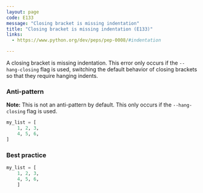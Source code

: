 ```yaml
---
layout: page
code: E133
message: "Closing bracket is missing indentation"
title: "Closing bracket is missing indentation (E133)"
links:
  - https://www.python.org/dev/peps/pep-0008/#indentation

---
```


A closing bracket is missing indentation. This error only occurs if the `--hang-closing` flag is used, switching the default behavior of closing brackets so that they require hanging indents.

### Anti-pattern

**Note:** This is not an anti-pattern by default. This only occurs if the `--hang-closing` flag is used.

```python
my_list = [
    1, 2, 3,
    4, 5, 6,
]
```

### Best practice

```python
my_list = [
    1, 2, 3,
    4, 5, 6,
    ]
```
